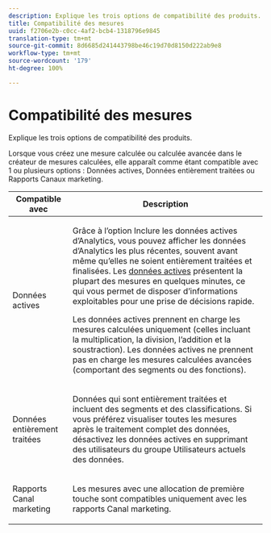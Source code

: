 ```yaml
---
description: Explique les trois options de compatibilité des produits.
title: Compatibilité des mesures
uuid: f2706e2b-c0cc-4af2-bcb4-1318796e9845
translation-type: tm+mt
source-git-commit: 8d6685d241443798be46c19d70d8150d222ab9e8
workflow-type: tm+mt
source-wordcount: '179'
ht-degree: 100%

---
```



# Compatibilité des mesures

Explique les trois options de compatibilité des produits.

Lorsque vous créez une mesure calculée ou calculée avancée dans le créateur de mesures calculées, elle apparaît comme étant compatible avec 1 ou plusieurs options : Données actives, Données entièrement traitées ou Rapports Canaux marketing.

<table id="table_DF7F6D55467B4B76AC34026465D44F7A"> 
 <thead> 
  <tr> 
   <th colname="col1" class="entry"> Compatible avec </th> 
   <th colname="col2" class="entry"> Description </th> 
  </tr>
 </thead>
 <tbody> 
  <tr> 
   <td colname="col1"> Données actives </td> 
   <td colname="col2"> <p>Grâce à l’option Inclure les données actives d’Analytics, vous pouvez afficher les données d’Analytics les plus récentes, souvent avant même qu’elles ne soient entièrement traitées et finalisées. Les <a href="https://docs.adobe.com/content/help/fr-FR/analytics/analyze/reports-analytics/current-data.html"  >données actives</a> présentent la plupart des mesures en quelques minutes, ce qui vous permet de disposer d’informations exploitables pour une prise de décisions rapide. </p> <p>Les données actives prennent en charge les mesures calculées uniquement (celles incluant la multiplication, la division, l’addition et la soustraction). Les données actives ne prennent pas en charge les mesures calculées avancées (comportant des segments ou des fonctions). </p> </td> 
  </tr> 
  <tr> 
   <td colname="col1"> Données entièrement traitées </td> 
   <td colname="col2"> <p>Données qui sont entièrement traitées et incluent des segments et des classifications. Si vous préférez visualiser toutes les mesures après le traitement complet des données, désactivez les données actives en supprimant des utilisateurs du groupe Utilisateurs actuels des données. </p> </td> 
  </tr> 
  <tr> 
   <td colname="col1"> Rapports Canal marketing </td> 
   <td colname="col2"> <p>Les mesures avec une allocation de première touche sont compatibles uniquement avec les rapports Canal marketing. </p> </td> 
  </tr> 
 </tbody> 
</table>

